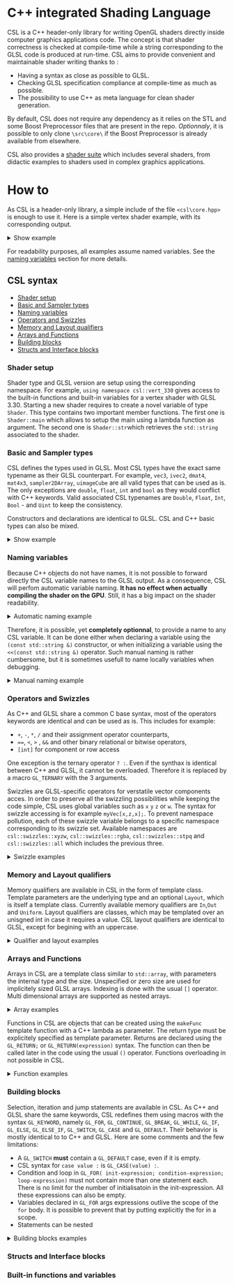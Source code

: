 # C++ integrated Shading Language

CSL is a C++ header-only library for writing OpenGL shaders directly inside computer graphics applications code. The concept is that shader correctness is checked at compile-time while a string corresponding to the GLSL code is produced at run-time. CSL aims to provide convenient and maintainable shader writing thanks to :

+ Having a syntax as close as possible to GLSL.
+ Checking GLSL specification compliance at compile-time as much as possible.
+ The possibility to use C++ as meta language for clean shader generation.

By default, CSL does not require any dependency as it relies on the STL and some Boost Preprocessor files that are present in the repo. *Optionnaly*, it is possible to only clone `\src\core\` if the Boost Preprocessor is already available from elsewhere.

CSL also provides a [shader suite](https://github.com/thonatt/CSL/tree/master/src/shader_suite) which includes several shaders, from didactic examples to shaders used in complex graphics applications.

# How to

As CSL is a header-only library, a simple include of the file `<csl\core.hpp>` is enough to use it. Here is a simple vertex shader example, with its corresponding output.

<details>
    <summary>Show example</summary>
<table>
  <tr>
    <th>Code</th>
    <th>Output</th> 
  </tr>
  <tr>
    <td>
        
  ```cpp
#include <csl/core.hpp>
#include <iostream>

int main() {
      using namespace csl::vert_330;  
      Shader shader;

      In<vec3, Layout<Location<0>> position;

      shader.main([&]{
            gl_Position = vec4(position, 1.0);
      });

      std::cout << shader.str() << std::endl;
}
```
   </td>
    <td>
  
```cpp
   #version 330

   layout(location = 0) in vec3 position;

   void main()
   {
      gl_Position = vec4(position, 1.0);
   }
```
   </td> 
  </tr>
</table>
</details>

For readability purposes, all examples assume named variables. See the [naming variables](#naming-variables) section for more details.

## CSL syntax

+ [Shader setup](#shader-setup)
+ [Basic and Sampler types](#basic-and-sampler-types)
+ [Naming variables](#naming-variables)
+ [Operators and Swizzles](#operators-and-swizzles)
+ [Memory and Layout qualifiers](#memory-and-layout-qualifiers)
+ [Arrays and Functions](#arrays-and-functions)
+ [Building blocks](#building-blocks)
+ [Structs and Interface blocks](#structs-and-interface-blocks)

### Shader setup

Shader type and GLSL version are setup using the corresponding namespace. For example, `using namespace csl::vert_330` gives access to the built-in functions and built-in variables for a vertex shader with GLSL 3.30. Starting a new shader requires to create a novel variable of type `Shader`. This type contains two important member functions. The first one is `Shader::main` which allows to setup the main using a lambda function as argument. The second one is `Shader::str`which retrieves the `std::string` associated to the shader.

### Basic and Sampler types

CSL defines the types used in GLSL. Most CSL types have the exact same typename as their GLSL counterpart. For example, `vec3`, `ivec2`, `dmat4`, `mat4x3`, `sampler2DArray`, `uimageCube` are all valid types that can be used as is. The only exceptions are `double`, `float`, `int` and `bool` as they would conflict with C++ keywords. Valid associated CSL typenames are `Double`, `Float`, `Int`, `Bool` - and `Uint` to keep the consistency.

Constructors and declarations are identical to GLSL. CSL and C++ basic types can also be mixed.

<details>
    <summary>Show example</summary>
<table>
  <tr>
    <th>Code</th>
    <th>Output</th> 
  </tr>
  <tr>
    <td>
        
  ```cpp
    Uint counter = 0;
    vec2 uv = vec2(1.0, 2.0);
    vec4 color = vec4(0.0, uv, Float(counter));
    bvec3 m = bvec3(true, false, false); 
```
</td>
    <td>
  
```cpp
	uint counter = 0;
	vec2 uv = vec2(1.0, 2.0);
	vec4 color = vec4(0.0, uv, float(counter));
	bvec3 m = bvec3(true, false, false);
```
</td> 
  </tr>
</table>
</details>

### Naming variables

Because C++ objects do not have names, it is not possible to forward directly the CSL variable names to the GLSL output. As a consequence, CSL will perfom automatic variable naming. **It has no effect when actually compiling the shader on the GPU**. Still, it has a big impact on the shader readability.

<details>
    <summary>Automatic naming example</summary>
<table>
  <tr>
    <th>Code with automatic naming</th>
    <th>Output</th> 
  </tr>
  <tr>
    <td>
        
  ```cpp
In<vec3> normal;
In<vec3> position;
Uniform<vec3> eye;

shader.main([&] {
    Float alpha = 1.2;
    vec3 V = normalize(eye - position);
    vec3 N = normalize(normal);

    Float result;
    result = alpha * dot(N, V);
});
```
</td>
    <td>
  
```cpp
   in vec3 vec3_0;
   in vec3 vec3_1;
   uniform vec3 vec3_2;

   void main()
   {
      float float_0 = 1.2;
      vec3 vec3_4 = normalize(vec3_2 - vec3_1);
      vec3 vec3_5 = normalize(vec3_0);
      float float_1;
      float_1 = float_0*dot(vec3_5, vec3_4);
   }
```
</td> 
  </tr>
</table>
</details>

Therefore, it is possible, yet **completely optionnal**, to provide a name to any CSL variable. It can be done either when declaring a variable using the `(const std::string &)` constructor, or when initializing a variable using the `<<(const std::string &)` operator. Such manual naming is rather cumbersome, but it is sometimes usefull to name locally variables when debugging.

<details>
    <summary>Manual naming example</summary>
<table>
  <tr>
    <th>Code with manual naming</th>
    <th>Output</th> 
  </tr>
  <tr>
    <td>
        
  ```cpp
//naming during variable declaration
In<vec3> normal("normal");
In<vec3> position("position");
Uniform<vec3> eye("eye");

shader.main([&] {
    //naming during variable initialisation
    Float alpha = Float(1.2) << "alpha";
    vec3 V = eye - position << "V";
    vec3 N = normalize(normal) << "N";

    //naming during variable declaration
    Float result("result");
    result = alpha * dot(N, V);
});
```
</td>
    <td>
  
```cpp
in vec3 normal;
in vec3 position;
uniform vec3 eye;

void main()
{
  float alpha = 1.2;
  vec3 V = eye - position;
  vec3 N = normalize(normal);
  float result;
  result = alpha*dot(N, V);
}
```
</td> 
  </tr>
</table>
</details>

### Operators and Swizzles

As C++ and GLSL share a common C base syntax, most of the operators keywords are identical and can be used as is. This includes for example:
+ `+`, `-`, `*`, `/` and their assignment operator counterparts,
+ `==`, `<`, `>` , `&&` and other binary relational or bitwise operators,
+ `[int]` for component or row access

One exception is the ternary operator ` ? : `. Even if the synthax is identical between C++ and GLSL, it cannot be overloaded. Therefore it is replaced by a macro `GL_TERNARY` with the 3 arguments.

Swizzles are GLSL-specific operators for verstatile vector components acces. In order to preserve all the swizzling possibilities while keeping the code simple, CSL uses global variables such as `x` `y` `z` or `w`. The syntax for swizzle accessing is for example `myVec[x,z,x];`. To prevent namespace pollution, each of these swizzle variable belongs to a specific namespace corresponding to its swizzle set. Available namespaces are `csl::swizzles::xyzw`, `csl::swizzles::rgba`, `csl::swizzles::stpq` and `csl::swizzles::all` which includes the previous three.

<details>
    <summary>Swizzle examples</summary>
<table>
  <tr>
    <th>Code</th>
    <th>Output</th> 
  </tr>
  <tr>
    <td>
        
  ```cpp
using namespace csl::swizzles::rgba;
vec4 col;
vec4 out;
out[b, g, r] = col[r, g, b];

//can you guess what is actually assigned ?
out[a] = col[b, a, r][b, g][g];
```
</td>
    <td>
  
```cpp
   vec4 col;
   vec4 out;
   out.bgr = col.rgb;
   out.a = col.bar.bg.g;

```
</td> 
  </tr>
</table>
</details>

### Memory and Layout qualifiers

Memory qualifiers are available in CSL in the form of template class. Template parameters are the underlying type and an optional `Layout`, which is itself a template class. Currently available memory qualifiers are `In`,`Out` and `Uniform`. Layout qualifiers are classes, which may be templated over an unisgned int in case it requires a value. CSL layout qualifiers are identical to GLSL, except for begining with an uppercase.

<details>
    <summary>Qualifier and layout examples</summary>
<table>
  <tr>
    <th>Code</th>
    <th>Output</th> 
  </tr>
  <tr>
    <td>
        
  ```cpp
	Out<vec4> color;
	In<vec3, Layout<Location<4>>> position;
	Uniform<Array<sampler2DArray, 8>, Layout<Binding<0>>> samplers;

	//in case of multiple occurences, last one prevails
	Uniform<mat4, Layout<Location<0>, Row_major, Location<1>> > mvp;
```
</td>
    <td>
  
```cpp
   out vec4 color;
   layout(location = 4) in vec3 position;
   layout(binding = 0) uniform sampler2DArray samplers[8];
   layout(row_major, location = 1) uniform mat4 mvp;

```
</td> 
  </tr>
</table>
</details>


### Arrays and Functions

Arrays in CSL are a template class similar to `std::array`, with parameters the internal type and the size. Unspecified or zero size are used for implicitely sized GLSL arrays. Indexing is done with the usual `[]` operator. Multi dimensional arrays are supported as nested arrays. 

<details>
    <summary>Array examples</summary>
<table>
  <tr>
    <th>Code</th>
    <th>Output</th> 
  </tr>
  <tr>
    <td>
        
  ```cpp
//array declaration with size
Array<vec3, 5> vec3A("myVec3A");

//unspecified array initialisation
Array<Float> floatA = Array<Float>(0.0, 1.0, 2.0) << "floatA";

//multi dimensionnal array
Array<Array<mat3, 2>, 2> matA = Array<Array<mat3, 2>, 2>(
	Array<mat3, 2>(mat3(0), mat3(1)),
	Array<mat3, 2>(mat3(2), mat3(3))
	) << "matA";

//array accessors
vec3A[0] = floatA[1] * matA[0][0]* vec3A[1];
```
</td>
    <td>
  
```cpp
vec3 myVec3A[5];
float floatA[] = float[](0.0, 1.0, 2.0);
mat3 matA[2][2] = mat3[2][2](mat3[2](mat3(0), mat3(1)), mat3[2](mat3(2), mat3(3)));
myVec3A[0] = floatA[1]*matA[0][0]*myVec3A[1];

```
</td> 
  </tr>
</table>
</details>

Functions in CSL are objects that can be created using the `makeFunc` template function with a C++ lambda as parameter. The return type must be explicitely specified as template parameter. Returns are declared using the `GL_RETURN;` or `GL_RETURN(expression)` syntax. The function can then be called later in the code using the usual `()` operator. Functions overloading in not possible in CSL.

<details>
    <summary>Function examples</summary>
<table>
  <tr>
    <th>Code</th>
    <th>Output</th> 
  </tr>
  <tr>
    <td>
        
  ```cpp
	//empty function without arguments
	auto fun = makeFunc<void>([]{
		GL_RETURN;
	});

	//named function with named parameters
	auto add = makeFunc<vec3>("add", [](vec3 a, vec3 b) {
		GL_RETURN(a + b);
	}, "a", "b");

	//function with some named parameters
	auto addI = makeFunc<Int>([](Int a, Int b) {
		GL_RETURN(a + b);
	}, "a");

	//function calling another functions
	auto sub = makeFunc<vec3>([&](vec3 a, vec3 b) {
		fun();
		GL_RETURN(add(a, -b));
	});
```
</td>
    <td>
  
```cpp
   void function_0()
   {
      return;
   }

   vec3 add(vec3 a, vec3 b)
   {
      return a + b;
   }

   int function_1(int a, int int_0)
   {
      return a + int_0;
   }

   vec3 function_2(vec3 vec3_2, vec3 vec3_1)
   {
      function_0();
      return add(vec3_2, -vec3_1);
   }

```
</td> 
  </tr>
</table>
</details>

### Building blocks

Selection, iteration and jump statements are available in CSL. As C++ and GLSL share the same keywords, CSL redefines them using macros with the syntax `GL_KEYWORD`, namely `GL_FOR`, `GL_CONTINUE`, `GL_BREAK`, `GL_WHILE`, `GL_IF`, `GL_ELSE`, `GL_ELSE_IF`, `GL_SWITCH`, `GL_CASE` and `GL_DEFAULT`. Their behavior is mostly identical to to C++ and GLSL. Here are some comments and the few limitations:
+ A `GL_SWITCH` **must** contain a `GL_DEFAULT` case, even if it is empty.
+ CSL syntax for `case value :` is `GL_CASE(value) :`.
+ Condition and loop in `GL_FOR( init-expression; condition-expression; loop-expression)` must not contain more than one statement each. There is no limit for the number of initialisatoin in the init-expression. All these expressions can also be empty.
+ Variables declared in `GL_FOR` args expressions outlive the scope of the `for` body. It is possible to prevent that by putting explicitly the for in a scope.
+ Statements can be nested

<details>
    <summary>Building blocks examples</summary>
<table>
  <tr>
    <th>Code</th>
    <th>Output</th> 
  </tr>
  <tr>
    <td>
        
  ```cpp
//empty for
GL_FOR(;;) { GL_BREAK; }

//named function with named parameters
	GL_FOR(Int i = 0; i < 5; ++i) {
		GL_IF(i == 3) {
			++i;
			GL_CONTINUE;
		} GL_ELSE_IF(i < 3) {
			i += 3;
		} GL_ELSE {
			GL_FOR(; i > 1;)
				--i;
		}
	}
	//Not possible as i is still in the scope
	//Int i; 

	{
		GL_FOR(Int j = 0; j < 5;) {
			GL_WHILE(j != 3) {
				++j;
			}
		}
	}
	//OK since previous for was put in a scope
	Int j;

	GL_SWITCH(j) {
		GL_CASE(0) : { GL_BREAK; }
		GL_CASE(2) : { j = 3; }
		GL_DEFAULT: { j = 2; }
	}
```
</td>
    <td>
  
```cpp
   for( ; ; ){
      break;
   }
   for( int i = 0; i < 5; ++i){
      if( i == 3 ) {
         ++i;
         continue;
      } else if( i < 3 ) {
         i += 3;
      } else {
         for( ; i > 1; ){
            --i;
         }
      }
   }
   for( int j = 0; j < 5; ){
      while( j != 3 ){
         ++j;
      }
   }
   int j;
   switch( j ){
      case 0 : {
         break;
      }
      case 2 : {
         j = 3;
      }
      default : {
         j = 2;
      }
   }

```
</td> 
  </tr>
</table>
</details>

### Structs and Interface blocks



### Built-in functions and variables



